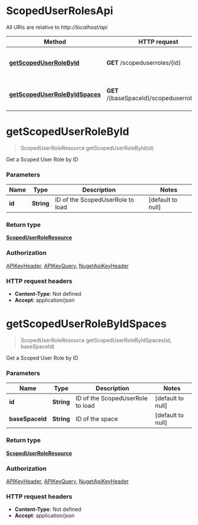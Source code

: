# ScopedUserRolesApi

All URIs are relative to *http://localhost/api*

Method | HTTP request | Description
------------- | ------------- | -------------
[**getScopedUserRoleById**](ScopedUserRolesApi.md#getScopedUserRoleById) | **GET** /scopeduserroles/{id} | Get a Scoped User Role by ID
[**getScopedUserRoleByIdSpaces**](ScopedUserRolesApi.md#getScopedUserRoleByIdSpaces) | **GET** /{baseSpaceId}/scopeduserroles/{id} | Get a Scoped User Role by ID


<a name="getScopedUserRoleById"></a>
# **getScopedUserRoleById**
> ScopedUserRoleResource getScopedUserRoleById(id)

Get a Scoped User Role by ID

### Parameters

Name | Type | Description  | Notes
------------- | ------------- | ------------- | -------------
 **id** | **String**| ID of the ScopedUserRole to load | [default to null]

### Return type

[**ScopedUserRoleResource**](../model/ScopedUserRoleResource.md)

### Authorization

[APIKeyHeader](../README.md#APIKeyHeader), [APIKeyQuery](../README.md#APIKeyQuery), [NugetApiKeyHeader](../README.md#NugetApiKeyHeader)

### HTTP request headers

- **Content-Type**: Not defined
- **Accept**: application/json

<a name="getScopedUserRoleByIdSpaces"></a>
# **getScopedUserRoleByIdSpaces**
> ScopedUserRoleResource getScopedUserRoleByIdSpaces(id, baseSpaceId)

Get a Scoped User Role by ID

### Parameters

Name | Type | Description  | Notes
------------- | ------------- | ------------- | -------------
 **id** | **String**| ID of the ScopedUserRole to load | [default to null]
 **baseSpaceId** | **String**| ID of the space | [default to null]

### Return type

[**ScopedUserRoleResource**](../model/ScopedUserRoleResource.md)

### Authorization

[APIKeyHeader](../README.md#APIKeyHeader), [APIKeyQuery](../README.md#APIKeyQuery), [NugetApiKeyHeader](../README.md#NugetApiKeyHeader)

### HTTP request headers

- **Content-Type**: Not defined
- **Accept**: application/json

